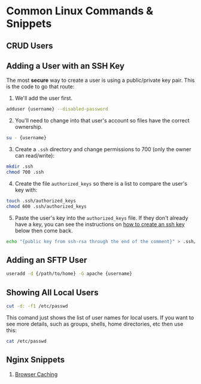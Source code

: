Common Linux Commands & Snippets
======

CRUD Users
------

## Adding a User with an SSH Key

The most **secure** way to create a user is using a public/private key pair. This is the code to go that route:

1. We'll add the user first.
```bash
adduser {username} --disabled-password
```

2. You'll need to change into that user's account so files have the correct ownership.
```bash
su - {username}
```

3. Create a `.ssh` directory and change permissions to 700 (only the owner can read/write):
```bash
mkdir .ssh
chmod 700 .ssh
```

4. Create the file `authorized_keys` so there is a list to compare the user's key with:
```bash
touch .ssh/authorized_keys
chmod 600 .ssh/authorized_keys
```

5. Paste the user's key into the `authorized_keys` file. If they don't already have a key, you can see the instructions on [how to create an ssh key](# "How to Create an SSH Key") below then come back.

```bash
echo "{public key from ssh-rsa through the end of the comment}" > .ssh/authorized_keys
```

## Adding an SFTP User
```bash
useradd -d {/path/to/home} -G apache {username}
```

## Showing All Local Users

```bash
cut -d: -f1 /etc/passwd
```

This comand just shows the list of user names for local users. If you want to see more details, such as groups, shells, home directories, etc then use this: 

```bash
cat /etc/passwd
```

Nginx Snippets
------

1. [Browser Caching](https://github.com/e-baker/linux-commands-and-snippets/blob/master/nginx/browser-caching)
